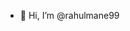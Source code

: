 - 👋 Hi, I’m @rahulmane99

<!---
rahulmane99/rahulmane99 is a ✨ special ✨ repository because its `README.md` (this file) appears on your GitHub profile.
You can click the Preview link to take a look at your changes.
--->
